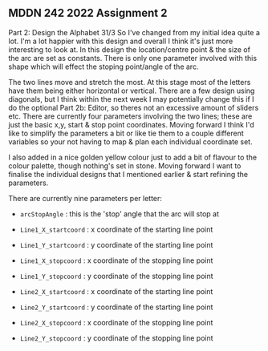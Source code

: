 ## MDDN 242 2022 Assignment 2

Part 2: Design the Alphabet
31/3
So I've changed from my initial idea quite a lot. I'm a lot happier with this design and overall I think it's just more interesting to look at. In this design the location/centre point & the size of the arc are set as constants. There is only one parameter involved with this shape which will effect the stoping point/angle of the arc.

The two lines move and stretch the most. At this stage most of the letters have them being either horizontal or vertical. There are a few design using diagonals, but I think within the next week I may potentially change this if I do the optional Part 2b: Editor, so theres not an excessive amount of sliders etc. There are currently four parameters involving the two lines; these are just the basic x,y, start & stop point coordinates. Moving forward I think I'd like to simplify the parameters a bit or like tie them to a couple different variables so your not having to map & plan each individual coordinate set.

I also added in a nice golden yellow colour just to add a bit of flavour to the colour palette, though nothing's set in stone. Moving forward I want to finalise the individual designs that I mentioned earlier & start refining the parameters.

There are currently nine parameters per letter:
* `arcStopAngle` : this is the 'stop' angle that the arc will stop at
* `Line1_X_startcoord` : x coordinate of the starting line point
* `Line1_Y_startcoord` : y coordinate of the starting line point
* `Line1_X_stopcoord` : x coordinate of the stopping line point
* `Line1_Y_stopcoord` : y coordinate of the stopping line point

* `Line2_X_startcoord` : x coordinate of the starting line point
* `Line2_Y_startcoord` : y coordinate of the starting line point
* `Line2_X_stopcoord` : x coordinate of the stopping line point
* `Line2_Y_stopcoord` : y coordinate of the stopping line point
